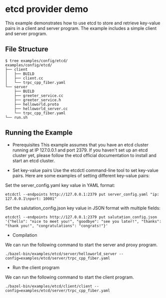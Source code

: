 # etcd provider demo

This example demonstrates how to use etcd to store and retrieve key-value pairs in a client and server program. The example includes a simple client and server program.

## File Structure

```shell
$ tree examples/config/etcd/
examples/config/etcd/
├── client
│   ├── BUILD
│   ├── client.cc
│   └── trpc_cpp_fiber.yaml
└── server
    ├── BUILD
    ├── greeter_service.cc
    ├── greeter_service.h
    ├── helloworld.proto
    ├── helloworld_server.cc
    └── trpc_cpp_fiber.yaml
└── run.sh
```
## Running the Example

* Prerequisites
  This example assumes that you have an etcd cluster running at IP 127.0.0.1 and port 2379. If you haven't set up an etcd cluster yet, please follow the etcd official documentation to install and start an etcd cluster.

* Set key-value pairs
  Use the etcdctl command-line tool to set key-value pairs. Here are some examples of setting different key-value pairs:

Set the server_config.yaml key value in YAML format:
```shell
etcdctl --endpoints http://127.0.0.1:2379 put server_config.yaml "ip: 127.0.0.1\nport: 10001"
```
Set the salutation_config.json key value in JSON format with multiple fields:
```shell
etcdctl --endpoints http://127.0.0.1:2379 put salutation_config.json '{"hello": "nice to meet you!", "goodbye": "see you later!", "thanks": "thank you!", "congratulations": "congrats!"}'
```

* Compilation

We can run the following command to start the server and proxy program.

```shell
./bazel-bin/examples/etcd/server/helloworld_server --config=examples/etcd/server/trpc_cpp_fiber.yaml
```

* Run the client program

We can run the following command to start the client program.

```shell
./bazel-bin/examples/etcd/client/client --config=examples/etcd/server/trpc_cpp_fiber.yaml
```
